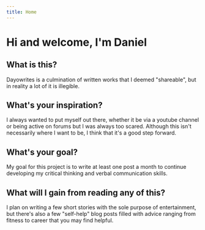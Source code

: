 ```yaml
---
title: Home
---
```


# Hi and welcome, I'm Daniel

## What is this?

Dayowrites is a culmination of written works that I deemed "shareable", but in reality a lot of it is illegible.

## What's your inspiration?

I always wanted to put myself out there, whether it be via a youtube channel or being active on forums but I was always too scared. Although this isn't necessarily where I want to be, I think that it's a good step forward.

## What's your goal?

My goal for this project is to write at least one post a month to continue developing my critical thinking and verbal communication skills.

## What will I gain from reading any of this?

I plan on writing a few short stories with the sole purpose of entertainment, but there's also a few "self-help" blog posts filled with advice ranging from fitness to career that you may find helpful.
